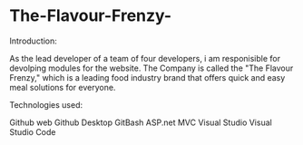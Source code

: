 # The-Flavour-Frenzy-

Introduction: 

As the lead developer of a team of four developers, i am responisible for devolping modules for the website. The Company is called the "The Flavour Frenzy," which is a leading food industry brand that offers quick and easy meal solutions for everyone. 

Technologies used: 

Github web
Github Desktop
GitBash
ASP.net MVC
Visual Studio 
Visual Studio Code
